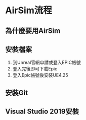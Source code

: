 # AirSim流程
## 為什麼要用AirSim

## 安裝檔案
1. 到Unreal官網申請或登入EPIC帳號
2. 登入完後即可下載Epic
3. 登入Epic帳號後安裝UE4.25

## 安裝Git

## Visual Studio 2019安裝
